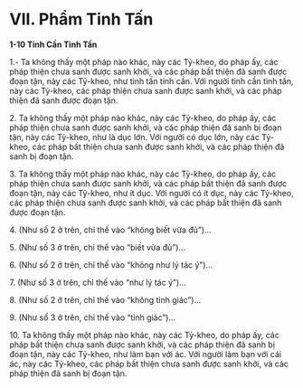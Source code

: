 # VII. Phẩm Tinh Tấn

**1-10 Tinh Cần Tinh Tấn**

1.- Ta không thấy một pháp nào khác, này các Tỷ-kheo, do pháp ấy, các pháp thiện chưa sanh được
sanh khởi, và các pháp bất thiện đã sanh được đoạn tận, này các Tỷ-kheo, như tinh tấn tinh cần. Với
người tinh cần tinh tấn, này các Tỷ-kheo, các pháp thiện chưa sanh được sanh khởi, và các pháp thiện đã
sanh được đoạn tận.

<!--pg-->
2\. Ta không thấy một pháp nào khác, này các Tỷ-kheo, do pháp ấy, các pháp thiện chưa sanh được sanh
khởi, và các pháp thiện đã sanh bị đoạn tận, này các Tỷ-kheo, như là dục lớn. Với người có dục lớn, này
các Tỷ-kheo, các pháp bất thiện chưa sanh được sanh khởi, và các pháp thiện đã sanh bị đoạn tận.

<!--pg-->
3\. Ta không thấy một pháp nào khác, này các Tỷ-kheo, do pháp ấy, các pháp thiện chưa sanh được sanh
khởi, và các pháp bất thiện đã sanh được đoạn tận, này các Tỷ-kheo, như ít dục. Với người có ít dục, này
các Tỷ-kheo, các pháp thiện chưa sanh được sanh khởi, và các pháp bất thiện đã sanh được đoạn tận.

<!--pg-->
4\. (Như số 2 ở trên, chỉ thế vào “không biết vừa đủ”)...

<!--pg-->
5\. (Như số 3 ở trên, chỉ thế vào “biết vừa đủ”)...

<!--pg-->
6\. (Như số 2 ở trên, chỉ thế vào “không như lý tác ý”)...

<!--pg-->
7\. (Như số 3 ở trên, chỉ thế vào “như lý tác ý”)...

<!--pg-->
8\. (Như số 2 ở trên, chỉ thế vào “không tỉnh giác”)...

<!--pg-->
9\. (Như số 3 ở trên, chỉ thế vào “tỉnh giác”)...

<!--pg-->
10\. Ta không thấy một pháp nào khác, này các Tỷ-kheo, do pháp ấy, các pháp bất thiện chưa sanh được
sanh khởi, và các pháp thiện đã sanh bị đoạn tận, này các Tỷ-kheo, như làm bạn với ác. Với người làm
bạn với cái ác, này các Tỷ-kheo, các pháp bất thiện chưa sanh được sanh khởi, và các pháp thiện đã sanh
bị đoạn tận.

